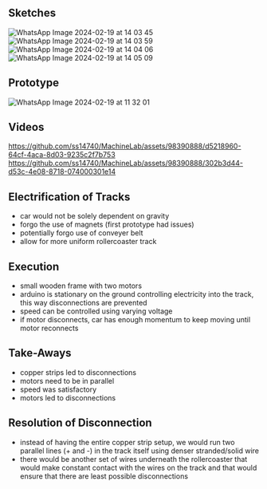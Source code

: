 Sketches
- 
![WhatsApp Image 2024-02-19 at 14 03 45](https://github.com/ss14740/MachineLab/assets/98390888/deb12514-699a-457f-8537-cf8f20d0c793)
![WhatsApp Image 2024-02-19 at 14 03 59](https://github.com/ss14740/MachineLab/assets/98390888/f9491705-713a-498b-886a-898d05dc2254)
![WhatsApp Image 2024-02-19 at 14 04 06](https://github.com/ss14740/MachineLab/assets/98390888/5f46d4a0-befe-4afb-971e-c962c1ada97e)
![WhatsApp Image 2024-02-19 at 14 05 09](https://github.com/ss14740/MachineLab/assets/98390888/1efdec2a-6889-45d7-9670-05ebfb2eb445)

Prototype 
- 
![WhatsApp Image 2024-02-19 at 11 32 01](https://github.com/ss14740/MachineLab/assets/98390888/39c4e80f-7152-47c2-853b-9955c0d85f80)

Videos
- 
https://github.com/ss14740/MachineLab/assets/98390888/d5218960-64cf-4aca-8d03-9235c2f7b753
https://github.com/ss14740/MachineLab/assets/98390888/302b3d44-d53c-4e08-8718-074000301e14

Electrification of Tracks
- 
- car would not be solely dependent on gravity
- forgo the use of magnets (first prototype had issues)
- potentially forgo use of conveyer belt
- allow for more uniform rollercoaster track 

Execution
- 
- small wooden frame with two motors
- arduino is stationary on the ground controlling electricity into the track, this way disconnections are prevented
- speed can be controlled using varying voltage
- if motor disconnects, car has enough momentum to keep moving until motor reconnects

Take-Aways
- 
- copper strips led to disconnections
- motors need to be in parallel
- speed was satisfactory
- motors led to disconnections 

Resolution of Disconnection
- 
- instead of having the entire copper strip setup, we would run two parallel lines (+ and -) in the track itself using denser stranded/solid wire
- there would be another set of wires underneath the rollercoaster that would make constant contact with the wires on the track and that would ensure that there are least possible disconnections
